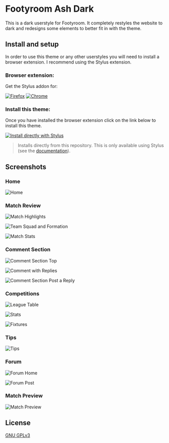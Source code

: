 # Footyroom Ash Dark
This is a dark userstyle for Footyroom. It completely restyles the website to dark and redesigns some elements to better fit in with the theme. 

## Install and setup
In order to use this theme or any other userstyles you will need to install a browser extension. I recommend using the Stylus extension.

### Browser extension:
Get the Stylus addon for:

[![Firefox](https://raw.githubusercontent.com/ush-ruff/Common/refs/heads/main/Icons/Browsers/firefox.png)](https://addons.mozilla.org/en-US/firefox/addon/styl-us/)
[![Chrome](https://raw.githubusercontent.com/ush-ruff/Common/refs/heads/main/Icons/Browsers/chrome.png)](https://chrome.google.com/webstore/detail/stylus/clngdbkpkpeebahjckkjfobafhncgmne)

### Install this theme:
Once you have installed the browser extension click on the link below to install this theme.

[![Install directly with Stylus](https://img.shields.io/badge/Install%20directly%20with-Stylus-00adad.svg?longCache=true&style=for-the-badge)](https://github.com/ush-ruff/Footyroom-Ash-Dark/raw/main/footyroom.user.css)
  >Installs directly from this repository.
  >This is only available using Stylus (see the [documentation](https://github.com/openstyles/stylus/wiki/Usercss)).

## Screenshots
### Home
![Home](images/scr01.png)

### Match Review
![Match Highlights](images/scr02.png)

![Team Squad and Formation](images/scr10.png)

![Match Stats](images/scr11.png)

### Comment Section
![Comment Section Top](images/scr03.png)

![Comment with Replies](images/scr04.png)

![Comment Section Post a Reply](images/scr05.png)

### Competitions
![League Table](images/scr06.png)

![Stats](images/scr12.png)

![Fixtures](images/scr13.png)

### Tips
![Tips](images/scr07.png)

### Forum
![Forum Home](images/scr08.png)

![Forum Post](images/scr09.png)

### Match Preview
![Match Preview](images/scr14.png)

## License
[GNU GPLv3](LICENSE)